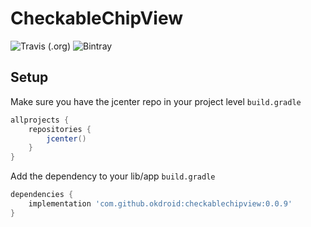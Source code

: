 # CheckableChipView
![Travis (.org)](https://img.shields.io/travis/okdroid/checkable-chip-view/master.svg?style=for-the-badge) ![Bintray](https://img.shields.io/bintray/v/markushi/maven/checkablechipview.svg?style=for-the-badge)


## Setup
Make sure you have the jcenter repo in your project level `build.gradle`  
```gradle
allprojects {
    repositories {
	    jcenter()
    }
}
```

Add the dependency to your lib/app `build.gradle`  
```gradle
dependencies {
    implementation 'com.github.okdroid:checkablechipview:0.0.9'
}
```